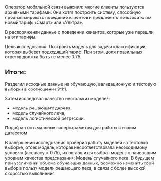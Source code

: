 Оператор мобильной связи выяснил: многие клиенты пользуются архивными тарифами. Они хотят построить систему, способную проанализировать поведение клиентов и предложить пользователям новый тариф: «Смарт» или «Ультра».

В распоряжении данные о поведении клиентов, которые уже перешли на эти тарифы.

Цель исследования: 
Построить модель для задачи классификации, которая выберет подходящий тариф. При этом, доля правильных ответов должна быть не менее 0.75.



## Итоги:

Разделил исходные данные на обучающую, валидационную и тестовую выборки в соотношении 3:1:1. 

Затем исследовал качество нескольких моделей: 
- модель решающего дерева, 
- модель случайного леча, 
- модель логистической регрессии. 

Подобрал оптимальные гиперпараметры для работы с нашим датасетом

В завершении исследования проверил работу моделей на тестовой выборке, отсек модель, которая несоответствовала необходимому условию (accuracy > 0.75), из оставшихся выбрал модель с наивысшим уровнем качества предсказания: Модель случайного леса. В будущем при увеличении объема обучающих данных, возможно изменить свой выбор в пользу модели решающего леса, в связи с более высокой скоростью выполнения.
